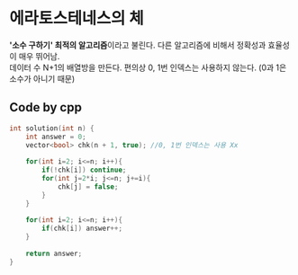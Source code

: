 # 에라토스테네스의 체
**'소수 구하기' 최적의 알고리즘**이라고 불린다. 다른 알고리즘에 비해서 정확성과 효율성이 매우 뛰어남.  <br>
데이터 수 N+1의 배열방을 만든다. 편의상 0, 1번 인덱스는 사용하지 않는다. (0과 1은 소수가 아니기 때문) <br>

## Code by cpp
```cpp
int solution(int n) {
    int answer = 0;
    vector<bool> chk(n + 1, true); //0, 1번 인덱스는 사용 Xx
    
    for(int i=2; i<=n; i++){
        if(!chk[i]) continue;
        for(int j=2*i; j<=n; j+=i){
            chk[j] = false;   
        }
    }
    
    for(int i=2; i<=n; i++){
        if(chk[i]) answer++;
    }
    
    return answer;
}
```
